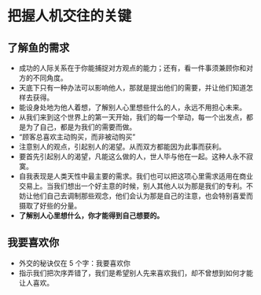 # 把握人机交往的关键

## 了解鱼的需求
+ 成功的人际关系在于你能捕捉对方观点的能力；还有，看一件事须兼顾你和对方的不同角度。
+ 天底下只有一种办法可以影响他人，那就是提出他们的需要，并让他们知道怎样去获得。
+ 能设身处地为他人着想，了解别人心里想些什么的人，永远不用担心未来。
+ 从我们来到这个世界上的第一天开始，我们的每一个举动，每一个出发点，都是为了自己，都是为我们的需要而做。
+ “顾客总喜欢主动购买，而非被动购买”
+ 注意别人的观点，引起别人的渴望。从而双方都能因为此事而获利。
+ 要首先引起别人的渴望，凡能这么做的人，世人毕与他在一起。这种人永不寂寞。
+ 自我表现是人类天性中最主要的需求。我们也可以把这项心里需求适用在商业交易上。当我们想出一个好主意的时候，别人其他人以为那是我们的专利。不妨让他们自己去调制那些观念，他们会认为那是自己的注意，也会特别喜爱而摄取了好些的分量。
+ **了解别人心里想什么，你才能得到自己想要的。**

## 我要喜欢你
+ 外交的秘诀仅在 5 个字：我要喜欢你
+ 指示我们把次序弄错了，我们是希望别人先来喜欢我们，却不曾想到如何才能让人喜欢。